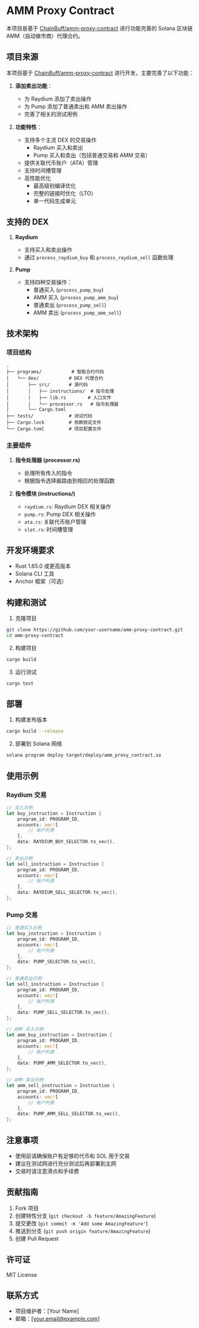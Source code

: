 # AMM Proxy Contract

本项目是基于 [ChainBuff/amm-proxy-contract](https://github.com/ChainBuff/amm-proxy-contract) 进行功能完善的 Solana 区块链 AMM（自动做市商）代理合约。

## 项目来源

本项目基于 [ChainBuff/amm-proxy-contract](https://github.com/ChainBuff/amm-proxy-contract) 进行开发，主要完善了以下功能：

1. **添加卖出功能**：
   - 为 Raydium 添加了卖出操作
   - 为 Pump 添加了普通卖出和 AMM 卖出操作
   - 完善了相关的测试用例

2. **功能特性**：
   - 支持多个主流 DEX 的交易操作
     - Raydium 买入和卖出
     - Pump 买入和卖出（包括普通交易和 AMM 交易）
   - 提供关联代币账户（ATA）管理
   - 支持时间槽管理
   - 高性能优化
     - 最高级别编译优化
     - 完整的链接时优化（LTO）
     - 单一代码生成单元

## 支持的 DEX

1. **Raydium**
   - 支持买入和卖出操作
   - 通过 `process_raydium_buy` 和 `process_raydium_sell` 函数处理

2. **Pump**
   - 支持四种交易操作：
     - 普通买入 (`process_pump_buy`)
     - AMM 买入 (`process_pump_amm_buy`)
     - 普通卖出 (`process_pump_sell`)
     - AMM 卖出 (`process_pump_amm_sell`)

## 技术架构

### 项目结构

```
.
├── programs/           # 智能合约代码
│   └── dex/           # DEX 代理合约
│       ├── src/       # 源代码
│       │   ├── instructions/  # 指令处理
│       │   ├── lib.rs        # 入口文件
│       │   └── processor.rs   # 指令处理器
│       └── Cargo.toml
├── tests/             # 测试代码
├── Cargo.lock         # 依赖锁定文件
└── Cargo.toml         # 项目配置文件
```

### 主要组件

1. **指令处理器 (processor.rs)**
   - 处理所有传入的指令
   - 根据指令选择器路由到相应的处理函数

2. **指令模块 (instructions/)**
   - `raydium.rs`: Raydium DEX 相关操作
   - `pump.rs`: Pump DEX 相关操作
   - `ata.rs`: 关联代币账户管理
   - `slot.rs`: 时间槽管理

## 开发环境要求

- Rust 1.65.0 或更高版本
- Solana CLI 工具
- Anchor 框架（可选）

## 构建和测试

1. 克隆项目
```bash
git clone https://github.com/your-username/amm-proxy-contract.git
cd amm-proxy-contract
```

2. 构建项目
```bash
cargo build
```

3. 运行测试
```bash
cargo test
```

## 部署

1. 构建发布版本
```bash
cargo build --release
```

2. 部署到 Solana 网络
```bash
solana program deploy target/deploy/amm_proxy_contract.so
```

## 使用示例

### Raydium 交易

```rust
// 买入示例
let buy_instruction = Instruction {
    program_id: PROGRAM_ID,
    accounts: vec![
        // 账户列表
    ],
    data: RAYDIUM_BUY_SELECTOR.to_vec(),
};

// 卖出示例
let sell_instruction = Instruction {
    program_id: PROGRAM_ID,
    accounts: vec![
        // 账户列表
    ],
    data: RAYDIUM_SELL_SELECTOR.to_vec(),
};
```

### Pump 交易

```rust
// 普通买入示例
let buy_instruction = Instruction {
    program_id: PROGRAM_ID,
    accounts: vec![
        // 账户列表
    ],
    data: PUMP_SELECTOR.to_vec(),
};

// 普通卖出示例
let sell_instruction = Instruction {
    program_id: PROGRAM_ID,
    accounts: vec![
        // 账户列表
    ],
    data: PUMP_SELL_SELECTOR.to_vec(),
};

// AMM 买入示例
let amm_buy_instruction = Instruction {
    program_id: PROGRAM_ID,
    accounts: vec![
        // 账户列表
    ],
    data: PUMP_AMM_SELECTOR.to_vec(),
};

// AMM 卖出示例
let amm_sell_instruction = Instruction {
    program_id: PROGRAM_ID,
    accounts: vec![
        // 账户列表
    ],
    data: PUMP_AMM_SELL_SELECTOR.to_vec(),
};
```

## 注意事项

- 使用前请确保账户有足够的代币和 SOL 用于交易
- 建议在测试网进行充分测试后再部署到主网
- 交易时请注意滑点和手续费

## 贡献指南

1. Fork 项目
2. 创建特性分支 (`git checkout -b feature/AmazingFeature`)
3. 提交更改 (`git commit -m 'Add some AmazingFeature'`)
4. 推送到分支 (`git push origin feature/AmazingFeature`)
5. 创建 Pull Request

## 许可证

MIT License

## 联系方式

- 项目维护者：[Your Name]
- 邮箱：[your.email@example.com]
